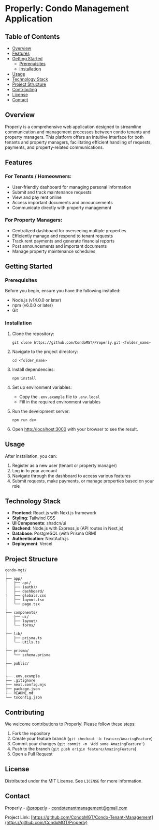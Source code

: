# Properly: Condo Management Application

## Table of Contents

- [Overview](#overview)
- [Features](#features)
- [Getting Started](#getting-started)
  - [Prerequisites](#prerequisites)
  - [Installation](#installation)
- [Usage](#usage)
- [Technology Stack](#technology-stack)
- [Project Structure](#project-structure)
- [Contributing](#contributing)
- [License](#license)
- [Contact](#contact)

## Overview

Properly is a comprehensive web application designed to streamline communication and management processes between condo tenants and property managers. This platform offers an intuitive interface for both tenants and property managers, facilitating efficient handling of requests, payments, and property-related communications.

## Features

### For Tenants / Homeowners:

- User-friendly dashboard for managing personal information
- Submit and track maintenance requests
- View and pay rent online
- Access important documents and announcements
- Communicate directly with property management

### For Property Managers:

- Centralized dashboard for overseeing multiple properties
- Efficiently manage and respond to tenant requests
- Track rent payments and generate financial reports
- Post announcements and important documents
- Manage property maintenance schedules

## Getting Started

### Prerequisites

Before you begin, ensure you have the following installed:

- Node.js (v14.0.0 or later)
- npm (v6.0.0 or later)
- Git

### Installation

1. Clone the repository:

   ```
   git clone https://github.com/CondoMGT/Properly.git <folder_name>
   ```

2. Navigate to the project directory:

   ```
   cd <folder_name>
   ```

3. Install dependencies:

   ```
   npm install
   ```

4. Set up environment variables:

   - Copy the `.env.example` file to `.env.local`
   - Fill in the required environment variables

5. Run the development server:

   ```
   npm run dev
   ```

6. Open [http://localhost:3000](http://localhost:3000) with your browser to see the result.

## Usage

After installation, you can:

1. Register as a new user (tenant or property manager)
2. Log in to your account
3. Navigate through the dashboard to access various features
4. Submit requests, make payments, or manage properties based on your role

## Technology Stack

- **Frontend**: React.js with Next.js framework
- **Styling**: Tailwind CSS
- **UI Components**: shadcn/ui
- **Backend**: Node.js with Express.js (API routes in Next.js)
- **Database**: PostgreSQL (with Prisma ORM)
- **Authentication**: NextAuth.js
- **Deployment**: Vercel

## Project Structure

```
condo-mgt/
│
├── app/
│   ├── api/
│   ├── (auth)/
│   ├── dashboard/
|   ├── globals.css
│   ├── layout.tsx
│   └── page.tsx
│
├── components/
│   ├── ui/
│   ├── layout/
│   └── forms/
│
├── lib/
│   ├── prisma.ts
│   └── utils.ts
│
├── prisma/
│   └── schema.prisma
│
├── public/
│
│
├── .env.example
├── .gitignore
├── next.config.mjs
├── package.json
├── README.md
└── tsconfig.json
```

## Contributing

We welcome contributions to Properly! Please follow these steps:

1. Fork the repository
2. Create your feature branch (`git checkout -b feature/AmazingFeature`)
3. Commit your changes (`git commit -m 'Add some AmazingFeature'`)
4. Push to the branch (`git push origin feature/AmazingFeature`)
5. Open a Pull Request

## License

Distributed under the MIT License. See `LICENSE` for more information.

## Contact

Properly - [@properly](https://twitter.com/properly) - condotenantmanagement@gmail.com

Project Link: [https://github.com/CondoMGT/Condo-Tenant-Management](https://github.com/CondoMGT/Properly)

